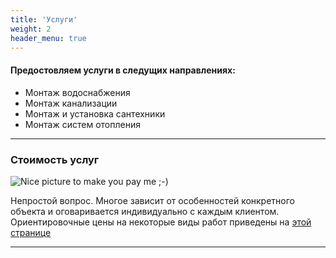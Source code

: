 ```yaml
---
title: 'Услуги'
weight: 2
header_menu: true
---
```

#### Предостовляем услуги в следущих направлениях:

- Монтаж водоснабжения
- Монтаж канализации
- Монтаж и установка сантехники
- Монтаж систем отопления


---

### Стоимость услуг

![Nice picture to make you pay me ;-)](images/selective-focus-photography-of-pasta-with-tomato-and-basil-1279330.jpg)

Непростой вопрос. Многое зависит от особенностей конкретного объекта и оговаривается индивидуально с каждым клиентом. 
Ориентировочные цены на некоторые виды работ приведены на [этой странице](price)



---

